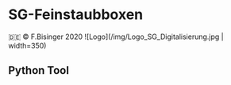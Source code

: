 # SG-Feinstaubboxen
:de: © F.Bisinger 2020
![Logo](/img/Logo_SG_Digitalisierung.jpg | width=350)
## Python Tool
